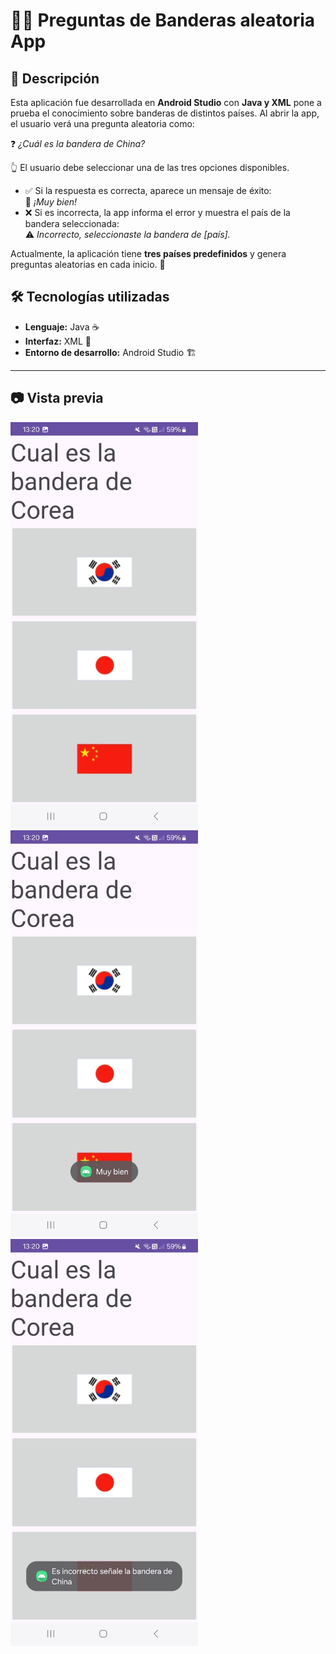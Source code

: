 # 📱✨  Preguntas de Banderas aleatoria App

## 📌 Descripción
Esta aplicación fue desarrollada en **Android Studio** con **Java y XML** pone a prueba el conocimiento sobre banderas de distintos países. Al abrir la app, el usuario verá una pregunta aleatoria como:

❓ *¿Cuál es la bandera de China?*  

👆 El usuario debe seleccionar una de las tres opciones disponibles.

- ✅ Si la respuesta es correcta, aparece un mensaje de éxito:  
  🎉 *¡Muy bien!*
- ❌ Si es incorrecta, la app informa el error y muestra el país de la bandera seleccionada:  
  ⚠️ *Incorrecto, seleccionaste la bandera de [país].*

Actualmente, la aplicación tiene **tres países predefinidos** y genera preguntas aleatorias en cada inicio. 🚀

## 🛠️ Tecnologías utilizadas
- **Lenguaje:** Java ☕
- **Interfaz:** XML 🎨
- **Entorno de desarrollo:** Android Studio 🏗️

---
## 📷 Vista previa 

<div>
  <img src="https://github.com/Franciscaii/QuizDePaisesApp/blob/main/WhatsApp%20Image%202025-01-19%20at%2013.21.08.jpeg" alt="Captura de pantalla" width="300"/>
  <img src="https://github.com/Franciscaii/QuizDePaisesApp/blob/main/WhatsApp%20Image%202025-01-19%20at%2013.21.08%20(1).jpeg" alt="Captura de pantalla" width="300"/>
  <img src="https://github.com/Franciscaii/QuizDePaisesApp/blob/main/WhatsApp%20Image%202025-01-19%20at%2013.21.08%20(2).jpeg" alt="Captura de pantalla" width="300"/>
</div>

